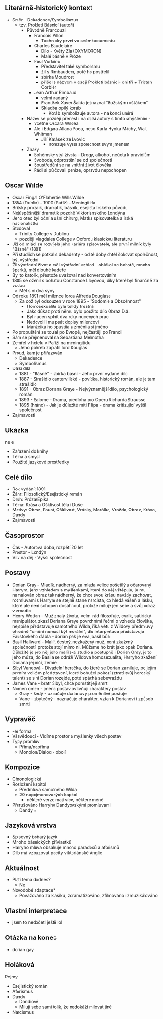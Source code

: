 ## Literárně-historický kontext
- Směr - Dekadence/Symbolismus
	- tzv. Prokletí Básnící (autoři)
		- Původně Francouzi
			- Francois Villon
				- Technicky první ve svém testamentu
			- Charles Baudelaire
				- Dílo - Květy Zla (OXYMORON)
				- Malé básně v Próze
			- Paul Verlaine
				- Představitel také symbolismu
				- žil s Rimbaudem, poté ho postřelil
				- sbírka Moudrost
				- přišel s názvem v eseji Prokletí básníci- oni tři + Tristan Corbiér
			- Jean Arthur Rimbaud
				- velmi nadaný
				- František Xaver Šalda jej nazval "Božským rošťákem"
				- Skladba opilý koráb
					- Koráb symbolizuje autora - na konci umírá
		- Název se později přenesl i na další autory s tímto smýšlením - 
			- Včetně Oscara Wildea
			- Ale i Edgara Allana Poea, nebo Karla Hynka Máchy, Walt Whitman
				- Jiří Karásek ze Lvovic
					- Ironizuje vyšší společnost svým jménem
		- Znaky
			- Bohémský styl života  - Drogy, alkohol, neúcta k pravidlům
			- Svoboda, odprostění se od společnosti
			- Soustředění se na vnitřní život člověka
			- Rádi si půjčovali peníze, opravdu nepochopení

## Oscar Wilde
- Oscar Fingal O’Flahertie Wills Wilde
- 1854 (Dublin) - 1900 (Paříž) - Meningitida
- Britský prozaik, dramatik, básník, esejista Irského původu
- Nejúspěšnější dramatik pozdně Viktoriánského Londýna
- Jeho otec byl oční a ušní chirurg, Matka spisovatelka a irská nacionalistka
- Studoval 
	- Trinity College v Dublinu
	- později Magdalen College v Oxfordu klasickou literaturu
- Již od mládí se rozvíjela jeho kariéra spisovatele, ale první milník byly "Básně" (1881)
- Při studiích se potkal s dekadenty - od té doby chtěl šokovat společnost, být výstřední
- Žil výstřední život a měl výstřední vzhled - oblékal se bohatě, mnoho šperků, měl dlouhé kadeře
- Byl to katolík, přestože uvažoval nad konvertováním
- 1885 se oženil s bohatou Constance Lloyovou, díky které byl finančně za vodou
	- Měl s ní dva syny
- Od roku 1891 měl milence lorda Alfreda Douglase
	- Za což byl odsouzen v roce 1895 - "Sodomie a Obscénnost"
		- Homosexualita byla tehdy trestná
		- Jako důkaz proti němu bylo použito dílo Obraz D.G.
		- Byl nucen splnit dva roky nucených prací
		- Nedovolili mu psát dopisy milencovi
		- Manželka ho opustila a změnila si jméno
- Po propuštění se toulal po Evropě, nejčastěji po Francii
- Sám se přejmenoval na Sebastiana Melmotha
- Zemřel v hotelu v Paříži na meningitidu
	- Jeho pohřeb zaplatil lord Douglas
- Proud, kam je přiřazován
	- Dekadence
	- Symbolismus
- Další díla
	- 1881 - "Básně" - sbírka básní - Jeho první vydané dílo
	- 1887 - Strašidlo cantervillské - povídka, historický román, ale je tam strašidlo
	- 1891 - Obraz Doriana Graye - Nejvýznamější dílo, psychologický román
	- 1893 - Salome - Drama, předloha pro Operu Richarda Strausse
	- 1895 (hráno) - Jak je důležité míti Filipa - drama kritizující vyšší společnost
- Zajímavosti
## Ukázka
ne e
- Zařazení do knihy
- Téma a smysl
- Použité jazykové prostředky

## Celé dílo
- Rok vydání: 1891
- Žánr: Filosofický/Esejistický román
- Druh: Próza/Epika
- Téma: Krása a Ošklivost těla i Duše
- Motivy: Obraz, Faust, Ošklivost, Vrásky, Morálka, Vražda, Obraz, Krása, Dandy
- Zajímavosti

## Časoprostor
- Čas - Autorova doba, rozpětí 20 let
- Prostor - Londýn
- Vliv na děj - Vyšší společnost

## Postavy
- Dorian Gray - Mladík, nádherný, za mlada velice pošetilý a očarovaný Harrym, jeho vzhledem a myšlenkami, které do něj vštěpuje, je mu namalován obraz tak nádherný, že chce svou krásu navždy zachovat, rozmluvami s Harrym se stejně stane narcista, co hledá vášeň a lásku, které ale není schopen dosáhnout, protože miluje jen sebe a svůj odraz v zrcadle
- Henry Wotton - Muž znalý života, velmi rád filosofuje, cynik, satirický manipulátor, zkazí Doriana Graye povrchními řečmi o vzhledu člověka, nejspíše představuje samotného Wilda, říká větu z Wildovy předmluvy ohledně "umění nemusí být morální", dle interpretace představuje Faustovkého ďábla - dorian pak je eva, basil bůh
- Basil Hallward - Malíř, čestný, nezkažený muž, není zkažený společností, protože stojí mimo ni. Můžeme ho brát jako opak Doriana. Důležité je pro něj jeho malířské studio a postupně i Dorian Gray, je to jeho múza, do Basila se odráží Wildova homosexualita, Harryho zkažení Doriana jej ničí, zemře
- Sibyl Vaneová - Divadelní herečka, do které se Dorian zamiluje, po jejím prvním velkém představení, které bohužel pokazí (ztratí svůj herecký talent) se s ní Dorian rozejde, poté spáchá sebevraždu
- James Vane - bratr Sibyl, chce pomstít její smrt
- Nomen omen - jména postav ovlivňují charaktery postav
	- Gray - šedý - označuje dorianovy proměnlivé postoje
	- Vane - zbytečný - naznačuje charakter, vztah k Dorianovi i způsob smrti

## Vypravěč
- -er forma
- Vševědoucí - Vidíme prostor a myšlenky všech postav
- Typy promluv
    - Přímá/nepřímá
    - Monolog/Dialog - obojí

## Kompozice
-  Chronologická 
- Rozložení kapitol 
	- Předmluva samotného Wilda 
	- 20 nepojmenovaných kapitol
		- některé verze mají více, některé méně
- Přerušováno Harryho Dandyovskými promluvami
	- Dandy = 

## Jazyková vrstva
- Spisovný bohatý jazyk 
- Mnoho básnických přívlastků
- Harryho mluva obsahuje mnoho paradoxů a aforismů
- Dílo má vzbuzovat pocity viktoriánské Anglie

## Aktuálnost
- Platí téma dodnes?
	- Ne
- Novodobé adaptace?
	- Považováno za klasiku, zdramatizováno, zfilmováno i zmuzikálováno

## Vlastní interpretace
- jsem to nedočetl ještě lol

## Otázka na konec
- dorian gay

## Holáková
Pojmy
- Esejistický román
- Aforismus
- Dandy
	- Dandiové
	- Milují sebe sami tolik, že nedokáží milovat jiné
- Narcismus